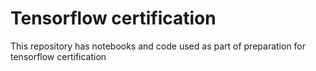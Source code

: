 # Tensorflow certification
This repository has notebooks and code used as part of preparation for tensorflow certification
